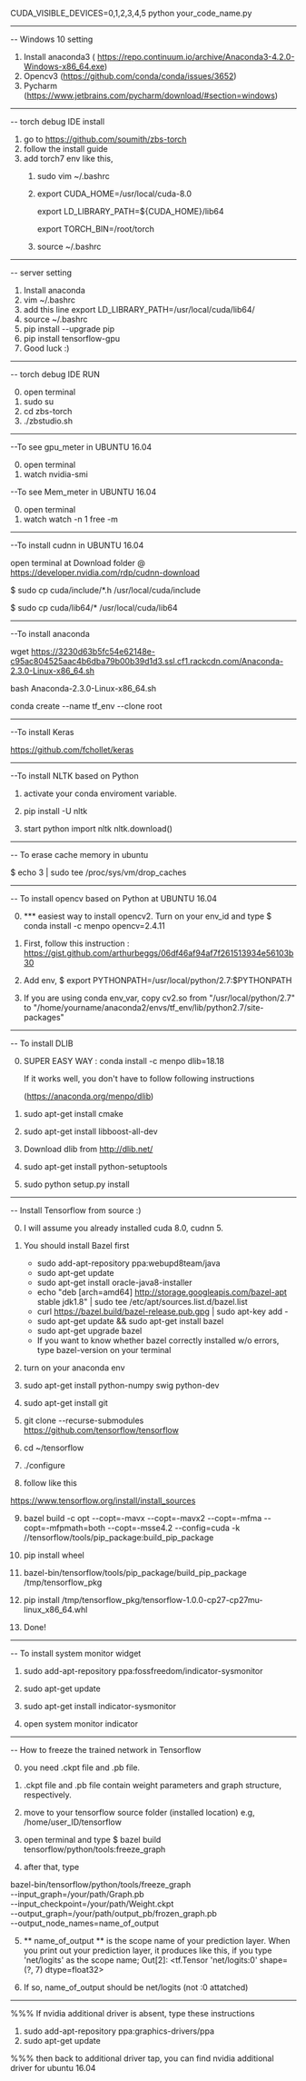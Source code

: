 CUDA_VISIBLE_DEVICES=0,1,2,3,4,5 python your_code_name.py

---------------------------------------
-- Windows 10 setting
1. Install anaconda3 (
https://repo.continuum.io/archive/Anaconda3-4.2.0-Windows-x86_64.exe)
2. Opencv3 (https://github.com/conda/conda/issues/3652)
3. Pycharm (https://www.jetbrains.com/pycharm/download/#section=windows)

-----------------------------------------------------------------
-- torch debug IDE install
1. go to https://github.com/soumith/zbs-torch
2. follow the install guide
3. add torch7 env like this,
   1. sudo vim ~/.bashrc
   2.  export CUDA_HOME=/usr/local/cuda-8.0
   
       export LD_LIBRARY_PATH=${CUDA_HOME}/lib64
       
       export TORCH_BIN=/root/torch
   3. source ~/.bashrc

-----------------------------------------------------------------
-- server setting

1. Install anaconda
2. vim ~/.bashrc
3. add this line
   export LD_LIBRARY_PATH=/usr/local/cuda/lib64/
4. source ~/.bashrc
5. pip install --upgrade pip
6. pip install tensorflow-gpu
7. Good luck :)


-----------------------------------------------------------------
-- torch debug IDE RUN

0. open terminal
1. sudo su
2. cd zbs-torch
3. ./zbstudio.sh

-----------------------------------------------------------------
--To see gpu_meter in UBUNTU 16.04

0. open terminal
1. watch nvidia-smi

--To see Mem_meter in UBUNTU 16.04

0. open terminal
1. watch watch -n 1 free -m

-----------------------------------------------------------------
--To install cudnn in UBUNTU 16.04

open terminal at Download folder @ https://developer.nvidia.com/rdp/cudnn-download

$ sudo cp cuda/include/*.h /usr/local/cuda/include

$ sudo cp cuda/lib64/* /usr/local/cuda/lib64

-----------------------------------------------------------------
--To install anaconda

wget https://3230d63b5fc54e62148e-c95ac804525aac4b6dba79b00b39d1d3.ssl.cf1.rackcdn.com/Anaconda-2.3.0-Linux-x86_64.sh

bash Anaconda-2.3.0-Linux-x86_64.sh

conda create --name tf_env --clone root

-----------------------------------------------------------------
--To install Keras

https://github.com/fchollet/keras


-----------------------------------------------------------------
--To install NLTK based on Python

1. activate your conda enviroment variable.

2. pip install -U nltk

3. start python
   import nltk
   nltk.download()

-----------------------------------------------------------------
-- To erase cache memory in ubuntu

$ echo 3 | sudo tee /proc/sys/vm/drop_caches

-----------------------------------------------------------------
-- To install opencv based on Python at UBUNTU 16.04

0. *** easiest way to install opencv2. Turn on your env_id and type $ conda install -c menpo opencv=2.4.11

1. First, follow this instruction : https://gist.github.com/arthurbeggs/06df46af94af7f261513934e56103b30

2. Add env, $ export PYTHONPATH=/usr/local/python/2.7:$PYTHONPATH

3. If you are using conda env_var, copy cv2.so from "/usr/local/python/2.7" to 
   "/home/yourname/anaconda2/envs/tf_env/lib/python2.7/site-packages"

-----------------------------------------------------------------
-- To install DLIB

0. SUPER EASY WAY :
   conda install -c menpo dlib=18.18
   
   If it works well, you don't have to follow following instructions
   
   (https://anaconda.org/menpo/dlib)

1. sudo apt-get install cmake

2. sudo apt-get install libboost-all-dev

3. Download dlib from http://dlib.net/

3. sudo apt-get install python-setuptools

4. sudo python setup.py install 
-----------------------------------------------------------------

-- Install Tensorflow from source :)

0. I will assume you already installed cuda 8.0, cudnn 5.

1. You should install Bazel first
   - sudo add-apt-repository ppa:webupd8team/java
   - sudo apt-get update
   - sudo apt-get install oracle-java8-installer
   - echo "deb [arch=amd64] http://storage.googleapis.com/bazel-apt stable jdk1.8" | sudo tee /etc/apt/sources.list.d/bazel.list
   - curl https://bazel.build/bazel-release.pub.gpg | sudo apt-key add -
   - sudo apt-get update && sudo apt-get install bazel
   - sudo apt-get upgrade bazel
   - If you want to know whether bazel correctly installed w/o errors, type bazel-version on your terminal

2. turn on your anaconda env

3. sudo apt-get install python-numpy swig python-dev

4. sudo apt-get install git

5. git clone --recurse-submodules https://github.com/tensorflow/tensorflow

6. cd ~/tensorflow

7. ./configure

8. follow like this 

https://www.tensorflow.org/install/install_sources

9. bazel build -c opt --copt=-mavx --copt=-mavx2 --copt=-mfma --copt=-mfpmath=both --copt=-msse4.2 --config=cuda -k //tensorflow/tools/pip_package:build_pip_package

9. pip install wheel

10. bazel-bin/tensorflow/tools/pip_package/build_pip_package /tmp/tensorflow_pkg

11. pip install /tmp/tensorflow_pkg/tensorflow-1.0.0-cp27-cp27mu-linux_x86_64.whl

12. Done!

----------------------------------------------------

-- To install system monitor widget

1. sudo add-apt-repository ppa:fossfreedom/indicator-sysmonitor

2. sudo apt-get update

3. sudo apt-get install indicator-sysmonitor

4. open system monitor indicator

---------------------------------------------------

-- How to freeze the trained network in Tensorflow

0. you need .ckpt file and .pb file.

1. .ckpt file and .pb file contain weight parameters and graph structure, respectively.

2. move to your tensorflow source folder (installed location) e.g, /home/user_ID/tensorflow

3. open terminal and type $ bazel build tensorflow/python/tools:freeze_graph

4. after that, type 

bazel-bin/tensorflow/python/tools/freeze_graph \
--input_graph=/your/path/Graph.pb \
--input_checkpoint=/your/path/Weight.ckpt \
--output_graph=/your/path/output_pb/frozen_graph.pb \
--output_node_names=name_of_output

5. ** name_of_output ** is the scope name of your prediction layer. When you print out your prediction layer, it produces like this, if you type 'net/logits' as the scope name; 
Out[2]: <tf.Tensor 'net/logits:0' shape=(?, 7) dtype=float32>

6. If so, name_of_output should be net/logits (not :0 attatched)

------
%%% If nvidia additional driver is absent, type these instructions

1. sudo add-apt-repository ppa:graphics-drivers/ppa
2. sudo apt-get update

%%% then back to additional driver tap, you can find nvidia additional driver for ubuntu 16.04
